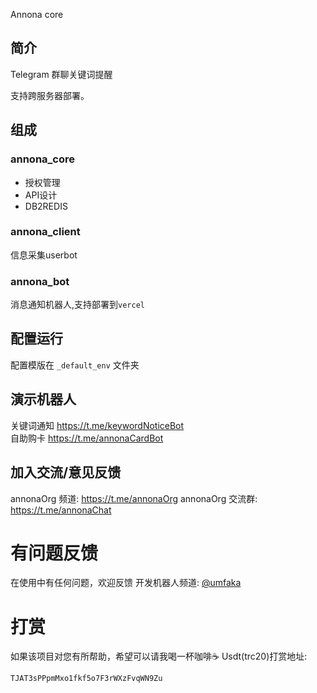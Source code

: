 Annona core

## 简介
Telegram 群聊关键词提醒

支持跨服务器部署。

## 组成
### annona_core 

* 授权管理
* API设计
* DB2REDIS

### annona_client 

信息采集userbot

### annona_bot

消息通知机器人,支持部署到`vercel`

## 配置运行

配置模版在 `_default_env` 文件夹

## 演示机器人
关键词通知 https://t.me/keywordNoticeBot  
自助购卡 https://t.me/annonaCardBot

## 加入交流/意见反馈

annonaOrg 频道: https://t.me/annonaOrg 
annonaOrg 交流群: https://t.me/annonaChat


# 有问题反馈
在使用中有任何问题，欢迎反馈
开发机器人频道: [@umfaka](https://t.me/umfaka)

# 打赏
如果该项目对您有所帮助，希望可以请我喝一杯咖啡☕️
Usdt(trc20)打赏地址: 
```
TJAT3sPPpmMxo1fkf5o7F3rWXzFvqWN9Zu
```